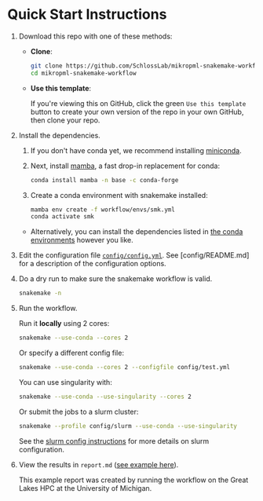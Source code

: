 # Quick Start Instructions

1. Download this repo with one of these methods:

    - **Clone**:
      ``` sh
      git clone https://github.com/SchlossLab/mikropml-snakemake-workflow
      cd mikropml-snakemake-workflow
      ```
    - **Use this template**:

      If you're viewing this on GitHub,
      click the green `Use this template` button to create
      your own version of the repo in your own GitHub, then clone your repo.
    
1. Install the dependencies.

    1. If you don't have conda yet, we recommend installing
       [miniconda](https://docs.conda.io/en/latest/miniconda.html).

    1. Next, install [mamba](https://mamba.readthedocs.io/en/latest/),
       a fast drop-in replacement for conda:

       ``` sh
       conda install mamba -n base -c conda-forge
       ```

    1. Create a conda environment with snakemake installed:

       ``` sh
       mamba env create -f workflow/envs/smk.yml
       conda activate smk
       ```

    - Alternatively, you can install the dependencies listed in
    [the conda environments](/workflow/envs/) however you like.

1. Edit the configuration file [`config/config.yml`](/config/config.yml). See [config/README.md] for a description of the configuration options.

1. Do a dry run to make sure the snakemake workflow is valid.

    ``` sh
    snakemake -n
    ```

1. Run the workflow.

    Run it **locally** using 2 cores:
    ``` sh
    snakemake --use-conda --cores 2
    ```

    Or specify a different config file:
    ``` sh
    snakemake --use-conda --cores 2 --configfile config/test.yml
    ```

    You can use singularity with:
    ``` sh
    snakemake --use-conda --use-singularity --cores 2
    ```

    Or submit the jobs to a slurm cluster:
    ```sh
    snakemake --profile config/slurm --use-conda --use-singularity
    ```
    See the [slurm config instructions](config/README.md#slurm) for more details
    on slurm configuration.

1. View the results in `report.md` ([see example here](report-example.md)).

    This example report was created by running the workflow on the Great Lakes HPC
    at the University of Michigan.
